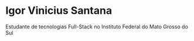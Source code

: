 # Igor Vinicius Santana

Estudante de tecnologias Full-Stack no Instituto Federal do Mato Grosso do Sul